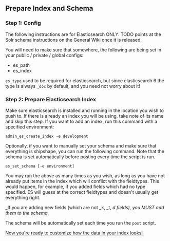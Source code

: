 ## Prepare Index and Schema

### Step 1: Config

The following instructions are for Elasticsearch ONLY.  TODO points at the Solr schema instructions on the General Wiki once it is released.

You will need to make sure that somewhere, the following are being set in your public / private / global configs:

- es_path
- es_index

`es_type` used to be required for elasticsearch, but since elasticsearch 6 the type is always `_doc` by default, and you need not worry about it!

### Step 2: Prepare Elasticsearch Index

Make sure elasticsearch is installed and running in the location you wish to push to.  If there is already an index you will be using, take note of its name and skip this step.  If you want to add an index, run this command with a specified environment:

```
admin_es_create_index -e development
```

Optionally, if you want to manually set your schema and make sure that everything is shipshape, you can run the following command.  Note that the schema is set automatically before posting every time the script is run.

```
es_set_schema [-e environment]
```

You may run the above as many times as you wish, as long as you have not already put items in the index which will conflict with the fieldtypes.  This would happen, for example, if you added fields which had no type specified.  ES will guess at the correct fieldtypes and doesn't usually get everything right.

_If you are adding new fields (which are not _k, _t, _d fields), you MUST add them to the schema._

The schema will be automatically set each time you run the `post` script.

[Now you're ready to customize how the data in your index looks!](../2_customization/all_types.md)
